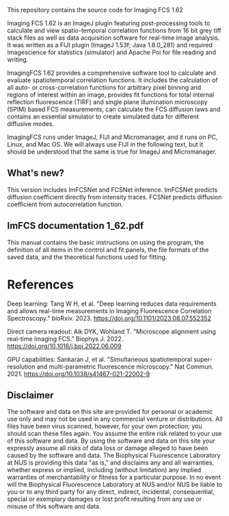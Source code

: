 This repository contains the source code for Imaging FCS 1.62 

Imaging FCS 1.62 is an ImageJ plugin featuring post-processing tools to calculate and view spatio-temporal correlation functions from 16 bit grey tiff stack files as well as data acquisition software for real-time image analysis. It was written as a FIJI plugin (ImageJ 1.53f; Java 1.8.0_281) and required Imagescience for statistics (simulator) and Apache Poi for file reading and writing.

ImagingFCS 1.62 provides a comprehensive software tool to calculate and evaluate spatiotemporal correlation functions. It includes the calculation of all auto- or cross-correlation functions for arbitrary pixel binning and regions of interest within an image, provides fit functions for total internal reflection fluorescence (TIRF) and single plane illumination microscopy (SPIM) based FCS measurements, can calculate the FCS diffusion laws and contains an essential simulator to create simulated data for different diffusive modes.

ImagingFCS runs under ImageJ, FIJI and Micromanager, and it runs on PC, Linux, and Mac OS. We will always use FIJI in the following text, but it should be understood that the same is true for ImageJ and Micromanager.

## What's new?
This version includes ImFCSNet and FCSNet inference. ImFCSNet predicts diffusion coefficient directly from intensity traces. FCSNet predicts diffusion coefficient from autocorrelation function.

## ImFCS documentation 1_62.pdf
This manual contains the basic instructions on using the program, the definition of all items in the control and fit panels, the file formats of the saved data, and the theoretical functions used for fitting.

# References

Deep learning:
Tang W H, et al. "Deep learning reduces data requirements and allows real-time measurements in Imaging Fluorescence Correlation Spectroscopy." bioRxiv. 2023. https://doi.org/10.1101/2023.08.07.552352

Direct camera readout:
Aik DYK, Wohland T. "Microscope alignment using real-time Imaging FCS." Biophys J. 2022. https://doi.org/10.1016/j.bpj.2022.06.009

GPU capabilities:
Sankaran J, et al. "Simultaneous spatiotemporal super-resolution and multi-parametric fluorescence microscopy." Nat Commun. 2021. https://doi.org/10.1038/s41467-021-22002-9

## Disclaimer
The software and data on this site are provided for personal or academic use only and may not be used in any commercial venture or distributions. All files have been virus scanned, however, for your own protection; you should scan these files again. You assume the entire risk related to your use of this software and data. By using the software and data on this site your expressly assume all risks of data loss or damage alleged to have been caused by the software and data. The Biophysical Fluorescence Laboratory at NUS is providing this data "as is," and disclaims any and all warranties, whether express or implied, including (without limitation) any implied warranties of merchantability or fitness for a particular purpose. In no event will the Biophysical Fluorescence Laboratory at NUS and/or NUS be liable to you or to any third party for any direct, indirect, incidental, consequential, special or exemplary damages or lost profit resulting from any use or misuse of this software and data.
